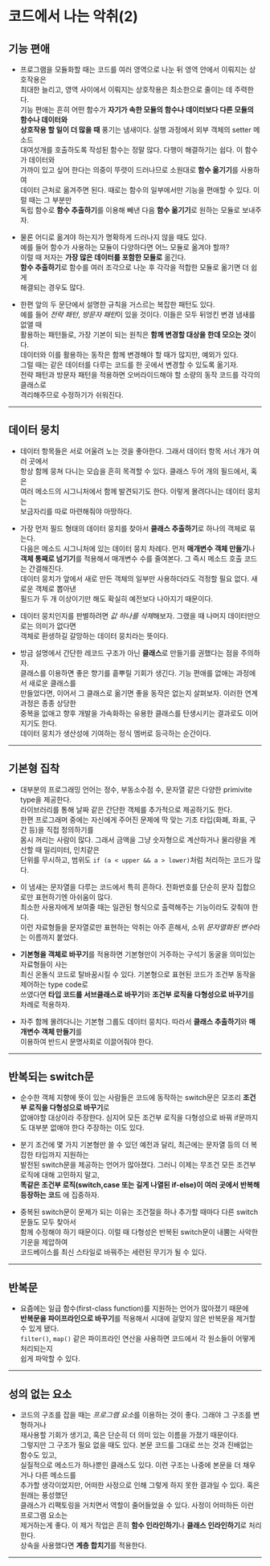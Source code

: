 # 코드에서 나는 악취(2)

<h2>기능 편애</h2>

- 프로그램을 모듈화할 때는 코드를 여러 영역으로 나눈 뒤 영역 안에서 이뤄지는 상호작용은  
  최대한 늘리고, 영역 사이에서 이뤄지는 상호작용은 최소한으로 줄이는 데 주력한다.  
  기능 편애는 흔히 어떤 함수가 **자기가 속한 모듈의 함수나 데이터보다 다른 모듈의 함수나 데이터와**  
  **상호작용 할 일이 더 많을 때** 풍기는 냄새이다. 실행 과정에서 외부 객체의 setter 메소드  
  대여섯개를 호출하도록 작성된 함수는 정말 많다. 다행이 해결하기는 쉽다. 이 함수가 데이터와  
  가까이 있고 싶어 한다는 의중이 뚜렷이 드러나므로 소원대로 **함수 옮기기**를 사용하여  
  데이터 근처로 옮겨주면 된다. 때로는 함수의 일부에서만 기능을 편애할 수 있다. 이럴 때는 그 부분만  
  독립 함수로 **함수 추출하기**를 이용해 빼낸 다음 **함수 옮기기**로 원하는 모듈로 보내주자.

- 물론 어디로 옮겨야 하는지가 명확하게 드러나지 않을 때도 있다.  
  예를 들어 함수가 사용하는 모듈이 다양하다면 어느 모듈로 옮겨야 할까?  
  이럴 때 저자는 **가장 많은 데이터를 포함한 모듈로** 옮긴다.  
  **함수 추출하기**로 함수를 여러 조각으로 나눈 후 각각을 적합한 모듈로 옮기면 더 쉽게  
  해결되는 경우도 많다.

- 한편 앞의 두 문단에서 설명한 규칙을 거스르는 복잡한 패턴도 있다.  
  예를 들어 _전략 패턴_, *방문자 패턴*이 있을 것이다. 이들은 모두 뒤엉킨 변경 냄새를 없앨 때  
  활용하는 패턴들로, 가장 기본이 되는 원칙은 **함께 변경할 대상을 한데 모으는 것**이다.  
  데이터와 이를 활용하는 동작은 함께 변경해야 할 때가 많지만, 예외가 있다.  
  그럴 때는 같은 데이터를 다루는 코드를 한 곳에서 변경할 수 있도록 옮기자.  
  전략 패턴과 방문자 패턴을 적용하면 오버라이드해야 할 소량의 동작 코드를 각각의 클래스로  
  격리해주므로 수정하기가 쉬워진다.

<hr/>

<h2>데이터 뭉치</h2>

- 데이터 항목들은 서로 어울려 노는 것을 좋아한다. 그래서 데이터 항목 서너 개가 여러 곳에서  
  항상 함께 뭉쳐 다니는 모습을 흔히 목격할 수 있다. 클래스 두어 개의 필드에서, 혹은  
  여러 메소드의 시그니처에서 함께 발견되기도 한다. 이렇게 몰려다니는 데이터 뭉치는  
  보금자리를 따로 마련해줘야 마땅하다.

- 가장 먼저 필드 형태의 데이터 뭉치를 찾아서 **클래스 추출하기**로 하나의 객체로 묶는다.  
  다음은 메소드 시그니처에 있는 데이터 뭉치 차례다. 먼저 **매개변수 객체 만들기**나  
  **객체 통째로 넘기기**를 적용해서 매개변수 수를 줄여본다. 그 즉시 메소드 호출 코드는 간결해진다.  
  데이터 뭉치가 앞에서 새로 만든 객체의 일부만 사용하더라도 걱정할 필요 없다. 새로운 객체로 뽑아낸  
  필드가 두 개 이상이기만 해도 확실히 예전보다 나아지기 때문이다.

- 데이터 뭉치인지를 판별하려면 *값 하나를 삭제*해보자. 그랬을 때 나머지 데이터만으로는 의미가 없다면  
  객체로 환생하길 갈망하는 데이터 뭉치라는 뜻이다.

- 방금 설명에서 간단한 레코드 구조가 아닌 **클래스**로 만들기를 권했다는 점을 주의하자.  
  클래스를 이용하면 좋은 향기를 흩뿌릴 기회가 생긴다. 기능 편애를 없애는 과정에서 새로운 클래스를  
  만들었다면, 이어서 그 클래스로 옮기면 좋을 동작은 없는지 살펴보자. 이러한 연계 과정은 종종 상당한  
  중복을 없애고 향후 개발을 가속화하는 유용한 클래스를 탄생시키는 결과로도 이어지기도 한다.  
  데이터 뭉치가 생산성에 기여하는 정식 멤버로 등극하는 순간이다.

<hr/>

<h2>기본형 집착</h2>

- 대부분의 프로그래밍 언어는 정수, 부동소수점 수, 문자열 같은 다양한 primivite type을 제공한다.  
  라이브러리를 통해 날짜 같은 간단한 객체를 추가적으로 제공하기도 한다.  
  한편 프로그래머 중에는 자신에게 주어진 문제에 딱 맞는 기초 타입(화폐, 좌표, 구간 등)을 직접 정의하기를  
  몸시 꺼리는 사람이 많다. 그래서 금액을 그냥 숫자형으로 계산하거나 물리량을 계산할 때 밀리미터, 인치같은  
  단위를 무시하고, 범위도 `if (a < upper && a > lower)`처럼 처리하는 코드가 많다.

- 이 냄새는 문자열을 다루는 코드에서 특히 흔하다. 전화번호를 단순히 문자 집합으로만 표현하기엔 아쉬움이 많다.  
  최소한 사용자에게 보여줄 때는 일관된 형식으로 출력해주는 기능이라도 갖춰야 한다.  
  이런 자료형들을 문자열로만 표현하는 악취는 아주 흔해서, 소위 *문자열화된 변수*라는 이름까지 붙었다.

- **기본형을 객체로 바꾸기**를 적용하면 기본형만이 거주하는 구석기 동굴을 의미있는 자료형들이 사는  
  최신 온돌식 코드로 탈바꿈시킬 수 있다. 기본형으로 표현된 코드가 조건부 동작을 제어하는 type code로  
  쓰였다면 **타입 코드를 서브클래스로 바꾸기**와 **조건부 로직을 다형성으로 바꾸기**를 차례로 적용하자.

- 자주 함께 몰려다니는 기본형 그룹도 데이터 뭉치다. 따라서 **클래스 추출하기**와 **매개변수 객체 만들기**를  
  이용하여 반드시 문명사회로 이끌어줘야 한다.

<hr/>

<h2>반복되는 switch문</h2>

- 순수한 객체 지향에 뜻이 있는 사람들은 코드에 동작하는 switch문은 모조리 **조건부 로직을 다형성으로 바꾸기**로  
  없애야할 대상이라 주장한다. 심지어 모든 조건부 로직을 다형성으로 바꿔 if문까지도 대부분 없애야 한다 주장하는 이도 있다.

- 분기 조건에 몇 가지 기본형만 쓸 수 있던 예전과 달리, 최근에는 문자열 등의 더 복잡한 타입까지 지원하는  
  발전된 switch문을 제공하는 언어가 많아졌다. 그러니 이제는 무조건 모든 조건부 로직에 대해 고민하지 말고,  
  **똑같은 조건부 로직(switch,case 또는 길게 나열된 if-else)이 여러 곳에서 반복해 등장하는 코드** 에 집중하자.

- 중복된 switch문이 문제가 되는 이유는 조건절을 하나 추가할 때마다 다른 switch문들도 모두 찾아서  
  함께 수정해야 하기 때문이다. 이럴 때 다형성은 반복된 switch문이 내뿜는 사악한 기운을 제압하여  
  코드베이스를 최신 스타일로 바꿔주는 세련된 무기가 될 수 있다.

<hr/>

<h2>반복문</h2>

- 요즘에는 일급 함수(first-class function)를 지원하는 언어가 많아졌기 때문에  
  **반복문을 파이프라인으로 바꾸기**를 적용해서 시대에 걸맞지 않은 반복문을 제거할 수 있게 됐다.  
  `filter()`, `map()` 같은 파이프라인 연산을 사용하면 코드에서 각 원소들이 어떻게 처리되는지  
  쉽게 파악할 수 있다.

<hr/>

<h2>성의 없는 요소</h2>

- 코드의 구조를 잡을 때는 *프로그램 요소*를 이용하는 것이 좋다. 그래야 그 구조를 변형하거나  
  재사용할 기회가 생기고, 혹은 단순히 더 의미 있는 이름을 가졌기 때문이다.  
  그렇지만 그 구조가 필요 없을 때도 있다. 본문 코드를 그대로 쓰는 것과 진배없는 함수도 있고,  
  실질적으로 메소드가 하나뿐인 클래스도 있다. 이런 구조는 나중에 본문을 더 채우거나 다른 메소드를  
  추가할 생각이었지만, 어떠한 사정으로 인해 그렇게 하지 못한 결과일 수 있다. 혹은 원래는 풍성했던  
  클래스가 리팩토링을 거치면서 역할이 줄어들었을 수 있다. 사정이 어떠하든 이런 프로그램 요소는  
  제거하는게 좋다. 이 제거 작업은 흔히 **함수 인라인하기**나 **클래스 인라인하기**로 처리한다.  
  상속을 사용했다면 **계층 합치기**를 적용한다.

<hr/>
